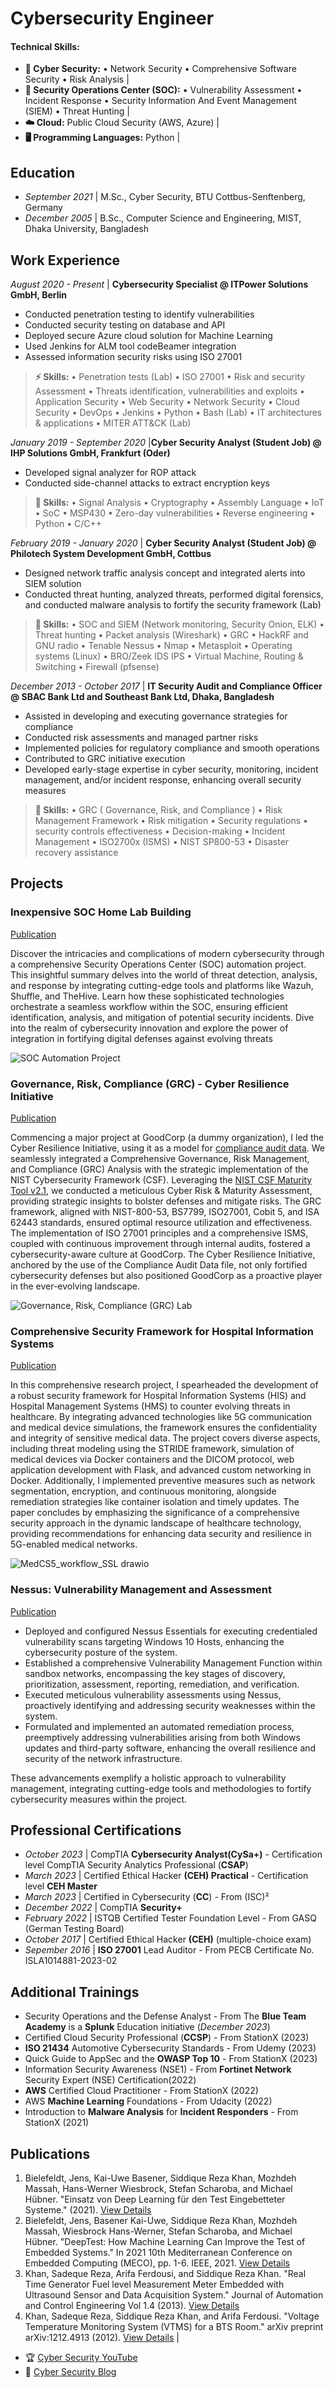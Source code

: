 # Cybersecurity Engineer

#### Technical Skills: 
- **📌 Cyber Security:** • Network Security • Comprehensive Software Security • Risk Analysis |
- **🔭 Security Operations Center (SOC):** • Vulnerability Assessment • Incident Response  • Security Information And Event Management (SIEM) • Threat Hunting |
- **☁️ Cloud:** Public Cloud Security (AWS, Azure) |
- **🖥️ Programming Languages:** Python |



## Education
- _September 2021_	| M.Sc., Cyber Security, BTU Cottbus-Senftenberg, Germany 						       		
- _December 2005_ | B.Sc., Computer Science and Engineering, MIST, Dhaka University, Bangladesh	 			        		



## Work Experience

_August 2020 - Present_ | **Cybersecurity Specialist @ ITPower Solutions GmbH, Berlin**
- Conducted penetration testing to identify vulnerabilities
- Conducted security testing on database and API
- Deployed secure Azure cloud solution for Machine Learning
- Used Jenkins for ALM tool codeBeamer integration
- Assessed information security risks using ISO 27001
  
> **⚡ Skills:**
> • Penetration tests (Lab) • ISO 27001 • Risk and security Assessment • Threats identification, vulnerabilities and exploits • Application Security • Web Security • Network Security • Cloud Security • DevOps • Jenkins • Python • Bash (Lab) • IT architectures & applications • MITER ATT&CK (Lab)



 _January 2019 - September 2020_ |**Cyber Security Analyst (Student Job) @ IHP Solutions GmbH, Frankfurt (Oder)**
- Developed signal analyzer for ROP attack
- Conducted side-channel attacks to extract encryption keys

> **🔑 Skills:**
> • Signal Analysis • Cryptography • Assembly Language • IoT • SoC • MSP430 • Zero-day vulnerabilities • Reverse engineering • Python • C/C++



_February 2019 - January 2020_ | **Cyber Security Analyst (Student Job) @ Philotech System Development GmbH, Cottbus**
- Designed network traffic analysis concept and integrated alerts into SIEM solution
- Conducted threat hunting, analyzed threats, performed digital forensics, and conducted malware analysis to fortify the security framework (Lab)

> **🚀 Skills:**
> • SOC and SIEM (Network monitoring, Security Onion, ELK) • Threat hunting • Packet analysis (Wireshark) • GRC • HackRF and GNU radio • Tenable Nessus • Nmap • Metasploit • Operating systems (Linux) • BRO/Zeek IDS IPS • Virtual Machine, Routing & Switching • Firewall (pfsense)



_December 2013 - October 2017_ | **IT Security Audit and Compliance Officer @ SBAC Bank Ltd and Southeast Bank Ltd, Dhaka, Bangladesh**
- Assisted in developing and executing governance strategies for compliance
- Conducted risk assessments and managed partner risks
- Implemented policies for regulatory compliance and smooth operations
- Contributed to GRC initiative execution
- Developed early-stage expertise in cyber security, monitoring, incident management, and/or incident response, enhancing overall security measures

> **🔎 Skills:**
> • GRC ( Governance, Risk, and Compliance ) • Risk Management Framework • Risk mitigation • Security regulations • security controls effectiveness • Decision-making • Incident Management • ISO2700x (ISMS) • NIST SP800-53 • Disaster recovery assistance



## Projects
### Inexpensive SOC Home Lab Building
[Publication](https://medium.com/@weexplore2learn/building-an-automated-soc-ecosystem-a-seamless-workflow-for-threat-detection-and-response-549b970ba61c)

Discover the intricacies and complications of modern cybersecurity through a comprehensive Security Operations Center (SOC) automation project. This insightful summary delves into the world of threat detection, analysis, and response by integrating cutting-edge tools and platforms like Wazuh, Shuffle, and TheHive. Learn how these sophisticated technologies orchestrate a seamless workflow within the SOC, ensuring efficient identification, analysis, and mitigation of potential security incidents. Dive into the realm of cybersecurity innovation and explore the power of integration in fortifying digital defenses against evolving threats

![SOC Automation Project](/assets/img/SOC_Lab_Diagram.png) 

### Governance, Risk, Compliance (GRC) - Cyber Resilience Initiative
[Publication](https://medium.com/@weexplore2learn/enhancing-cybersecurity-maturity-a-comprehensive-grc-analysis-and-nist-csf-implementation-at-9037658a69ef)

Commencing a major project at GoodCorp (a dummy organization), I led the Cyber Resilience Initiative, using it as a model for [compliance audit data](https://github.com/khansiddique/GRC-LAB-1_Cyber-Risk-and-Maturity-Assessments/blob/main/Compliance_Fundamentals--Lab-1_Cyber_Risk_%26_Maturity_Assessments.pdf). We seamlessly integrated a Comprehensive Governance, Risk Management, and Compliance (GRC) Analysis with the strategic implementation of the NIST Cybersecurity Framework (CSF). Leveraging the [NIST CSF Maturity Tool v2.1](https://github.com/khansiddique/GRC-LAB-1_Cyber-Risk-and-Maturity-Assessments/blob/main/NIST-CSF-Maturity-Tool-v2.1%20-%20Copy_and_Edited.xlsx), we conducted a meticulous Cyber Risk & Maturity Assessment, providing strategic insights to bolster defenses and mitigate risks. The GRC framework, aligned with NIST-800-53, BS7799, ISO27001, Cobit 5, and ISA 62443 standards, ensured optimal resource utilization and effectiveness. The implementation of ISO 27001 principles and a comprehensive ISMS, coupled with continuous improvement through internal audits, fostered a cybersecurity-aware culture at GoodCorp. The Cyber Resilience Initiative, anchored by the use of the Compliance Audit Data file, not only fortified cybersecurity defenses but also positioned GoodCorp as a proactive player in the ever-evolving landscape.

![Governance, Risk, Compliance (GRC) Lab](/assets/img/GRC-LAB-1.png) 

### Comprehensive Security Framework for Hospital Information Systems
[Publication](https://medium.com/@weexplore2learn/fortifying-healthcare-a-comprehensive-security-framework-for-hospital-information-systems-32a99cd97ec8)

In this comprehensive research project, I spearheaded the development of a robust security framework for Hospital Information Systems (HIS) and Hospital Management Systems (HMS) to counter evolving threats in healthcare. By integrating advanced technologies like 5G communication and medical device simulations, the framework ensures the confidentiality and integrity of sensitive medical data. The project covers diverse aspects, including threat modeling using the STRIDE framework, simulation of medical devices via Docker containers and the DICOM protocol, web application development with Flask, and advanced custom networking in Docker. Additionally, I implemented preventive measures such as network segmentation, encryption, and continuous monitoring, alongside remediation strategies like container isolation and timely updates. The paper concludes by emphasizing the significance of a comprehensive security approach in the dynamic landscape of healthcare technology, providing recommendations for enhancing data security and resilience in 5G-enabled medical networks. 

![MedCS5_workflow_SSL drawio](/assets/img/MedCS5_workflow_SSL.drawio.png)

### Nessus: Vulnerability Management and Assessment
[Publication](https://medium.com/@weexplore2learn/enhancing-cybersecurity-through-comprehensive-vulnerability-assessment-and-remediation-strategies-920c9d823e44)
- Deployed and configured Nessus Essentials for executing credentialed vulnerability scans targeting Windows 10 Hosts, enhancing the cybersecurity posture of the system.
- Established a comprehensive Vulnerability Management Function within sandbox networks, encompassing the key stages of discovery, prioritization, assessment, reporting, remediation, and verification.
- Executed meticulous vulnerability assessments using Nessus, proactively identifying and addressing security weaknesses within the system.
- Formulated and implemented an automated remediation process, preemptively addressing vulnerabilities arising from both Windows updates and third-party software, enhancing the overall resilience and security of the network infrastructure.

These advancements exemplify a holistic approach to vulnerability management, integrating cutting-edge tools and methodologies to fortify cybersecurity measures within the project.

## Professional Certifications

- _October 2023_ | CompTIA **Cybersecurity Analyst(CySa+)** -  Certification level CompTIA Security Analytics Professional (**CSAP**) 
- _March 2023_ | Certified Ethical Hacker **(CEH) Practical** - Certification level **CEH Master**   
- _March 2023_ | Certified in Cybersecurity (**CC**) - From (ISC)² 
-  _December 2022_ | CompTIA **Security+**  
- _February 2022_ | ISTQB Certified Tester Foundation Level - From GASQ (German Testing Board) 
- _October 2017_ | Certified Ethical Hacker **(CEH)** (multiple-choice exam)    
- _Sepember 2016_ | **ISO 27001** Lead Auditor - From PECB Certificate No. ISLA1014881-2023-02 



## Additional Trainings
- Security Operations and the Defense Analyst - From The **Blue Team Academy** is a **Splunk** Education initiative (_December 2023_)
- Certified Cloud Security Professional (**CCSP**) - From StationX (2023) 
- **ISO 21434** Automotive Cybersecurity Standards - From Udemy (2023) 
- Quick Guide to AppSec and the **OWASP Top 10** - From StationX (2023)
- Information Security Awareness (NSE1) - From **Fortinet Network** Security Expert (NSE) Certification(2022)
- **AWS** Certified Cloud Practitioner - From StationX (2022)
- AWS **Machine Learning** Foundations - From Udacity (2022) 
- Introduction to **Malware Analysis** for **Incident Responders** - From StationX (2021)



## Publications

1. Bielefeldt, Jens, Kai-Uwe Basener, Siddique Reza Khan, Mozhdeh Massah, Hans-Werner Wiesbrock, Stefan Scharoba, and Michael Hübner. "Einsatz von Deep Learning für den Test Eingebetteter Systeme." (2021). [View Details](https://dl.gi.de/items/99eebe5c-4de3-4eb0-a995-64965f98dbc1)
2. Bielefeldt, Jens, Basener Kai-Uwe, Siddique Reza Khan, Mozhdeh Massah, Wiesbrock Hans-Werner, Stefan Scharoba, and Michael Hübner. "DeepTest: How Machine Learning Can Improve the Test of Embedded Systems." In 2021 10th Mediterranean Conference on Embedded Computing (MECO), pp. 1-6. IEEE, 2021. [View Details](https://ieeexplore.ieee.org/abstract/document/9460182?casa_token=fmdHALCgyGUAAAAA:icE4KxKSMU7WgOd-j_jmLazjkr0LjmNiR16mnAJoTOXHWS7rS3p5v7_UhxJMCskYAWQgVNFkM7Tr)
3. Khan, Sadeque Reza, Arifa Ferdousi, and Siddique Reza Khan. "Real Time Generator Fuel level Measurement Meter Embedded with Ultrasound Sensor and Data Acquisition System." Journal of Automation and Control Engineering Vol 1.4 (2013). [View Details](https://www.researchgate.net/publication/275594960_Real_Time_Generator_Fuel_level_Measurement_Meter_Embedded_with_Ultrasound_Sensor_and_Data_Acquisition_System)
4. Khan, Sadeque Reza, Siddique Reza Khan, and Arifa Ferdousi. "Voltage Temperature Monitoring System (VTMS) for a BTS Room." arXiv preprint arXiv:1212.4913 (2012). [View Details](https://arxiv.org/abs/1212.4913) |


- 🏆 [Cyber Security YouTube](https://www.youtube.com/channel/UCZ39vC9u72_8X5LHB647aSQ)
- 📕 [Cyber Security Blog](https://medium.com/@weexplore2learn)

